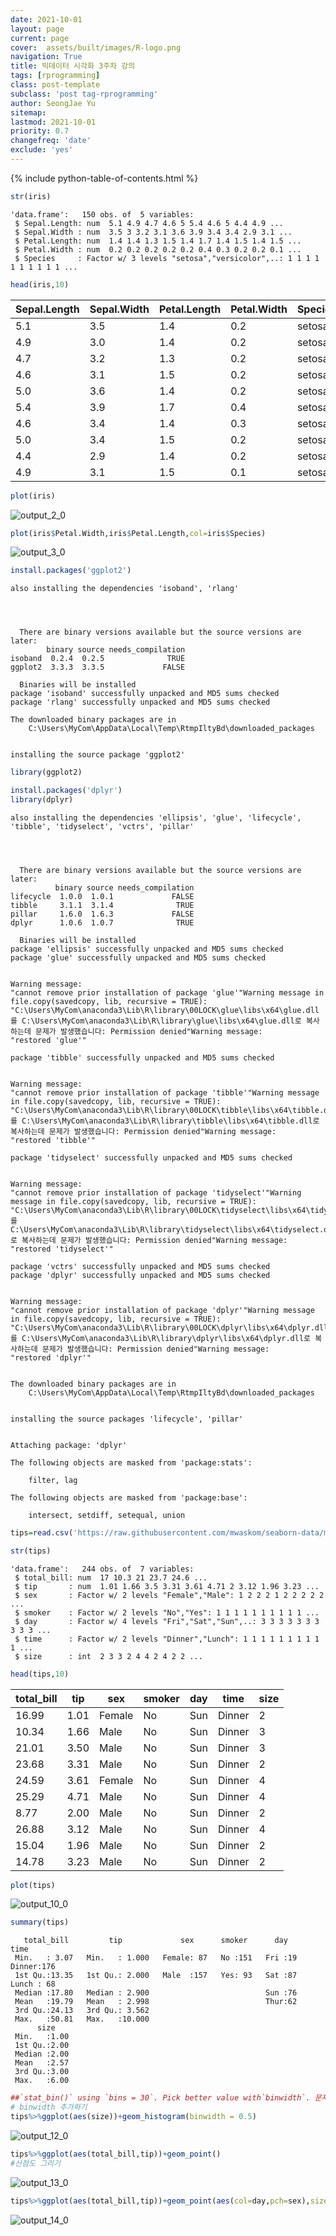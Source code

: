 ```yaml
---
date: 2021-10-01
layout: page
current: page
cover:  assets/built/images/R-logo.png
navigation: True
title: 빅데이터 시각화 3주차 강의
tags: [rprogramming]  
class: post-template
subclass: 'post tag-rprogramming'
author: SeongJae Yu
sitemap:  
lastmod: 2021-10-01
priority: 0.7  
changefreq: 'date'
exclude: 'yes'
---
```

{% include python-table-of-contents.html %}

```R
str(iris)
```

    'data.frame':	150 obs. of  5 variables:
     $ Sepal.Length: num  5.1 4.9 4.7 4.6 5 5.4 4.6 5 4.4 4.9 ...
     $ Sepal.Width : num  3.5 3 3.2 3.1 3.6 3.9 3.4 3.4 2.9 3.1 ...
     $ Petal.Length: num  1.4 1.4 1.3 1.5 1.4 1.7 1.4 1.5 1.4 1.5 ...
     $ Petal.Width : num  0.2 0.2 0.2 0.2 0.2 0.4 0.3 0.2 0.2 0.1 ...
     $ Species     : Factor w/ 3 levels "setosa","versicolor",..: 1 1 1 1 1 1 1 1 1 1 ...



```R
head(iris,10)

```


<table>
<thead><tr><th scope=col>Sepal.Length</th><th scope=col>Sepal.Width</th><th scope=col>Petal.Length</th><th scope=col>Petal.Width</th><th scope=col>Species</th></tr></thead>
<tbody>
	<tr><td>5.1   </td><td>3.5   </td><td>1.4   </td><td>0.2   </td><td>setosa</td></tr>
	<tr><td>4.9   </td><td>3.0   </td><td>1.4   </td><td>0.2   </td><td>setosa</td></tr>
	<tr><td>4.7   </td><td>3.2   </td><td>1.3   </td><td>0.2   </td><td>setosa</td></tr>
	<tr><td>4.6   </td><td>3.1   </td><td>1.5   </td><td>0.2   </td><td>setosa</td></tr>
	<tr><td>5.0   </td><td>3.6   </td><td>1.4   </td><td>0.2   </td><td>setosa</td></tr>
	<tr><td>5.4   </td><td>3.9   </td><td>1.7   </td><td>0.4   </td><td>setosa</td></tr>
	<tr><td>4.6   </td><td>3.4   </td><td>1.4   </td><td>0.3   </td><td>setosa</td></tr>
	<tr><td>5.0   </td><td>3.4   </td><td>1.5   </td><td>0.2   </td><td>setosa</td></tr>
	<tr><td>4.4   </td><td>2.9   </td><td>1.4   </td><td>0.2   </td><td>setosa</td></tr>
	<tr><td>4.9   </td><td>3.1   </td><td>1.5   </td><td>0.1   </td><td>setosa</td></tr>
</tbody>
</table>




```R
plot(iris)
```



![output_2_0](./img/r/r1/output_2_0.png)




```R
plot(iris$Petal.Width,iris$Petal.Length,col=iris$Species)
```



![output_3_0](./img/r/r1/output_3_0.png)




```R
install.packages('ggplot2')
```

    also installing the dependencies 'isoband', 'rlang'
    
    

    
      There are binary versions available but the source versions are later:
            binary source needs_compilation
    isoband  0.2.4  0.2.5              TRUE
    ggplot2  3.3.3  3.3.5             FALSE
    
      Binaries will be installed
    package 'isoband' successfully unpacked and MD5 sums checked
    package 'rlang' successfully unpacked and MD5 sums checked
    
    The downloaded binary packages are in
    	C:\Users\MyCom\AppData\Local\Temp\RtmpIltyBd\downloaded_packages
    

    installing the source package 'ggplot2'




```R
library(ggplot2)
```


```R
install.packages('dplyr')
library(dplyr)
```

    also installing the dependencies 'ellipsis', 'glue', 'lifecycle', 'tibble', 'tidyselect', 'vctrs', 'pillar'
    
    

    
      There are binary versions available but the source versions are later:
              binary source needs_compilation
    lifecycle  1.0.0  1.0.1             FALSE
    tibble     3.1.1  3.1.4              TRUE
    pillar     1.6.0  1.6.3             FALSE
    dplyr      1.0.6  1.0.7              TRUE
    
      Binaries will be installed
    package 'ellipsis' successfully unpacked and MD5 sums checked
    package 'glue' successfully unpacked and MD5 sums checked
    

    Warning message:
    "cannot remove prior installation of package 'glue'"Warning message in file.copy(savedcopy, lib, recursive = TRUE):
    "C:\Users\MyCom\anaconda3\Lib\R\library\00LOCK\glue\libs\x64\glue.dll를 C:\Users\MyCom\anaconda3\Lib\R\library\glue\libs\x64\glue.dll로 복사하는데 문제가 발생했습니다: Permission denied"Warning message:
    "restored 'glue'"

    package 'tibble' successfully unpacked and MD5 sums checked
    

    Warning message:
    "cannot remove prior installation of package 'tibble'"Warning message in file.copy(savedcopy, lib, recursive = TRUE):
    "C:\Users\MyCom\anaconda3\Lib\R\library\00LOCK\tibble\libs\x64\tibble.dll를 C:\Users\MyCom\anaconda3\Lib\R\library\tibble\libs\x64\tibble.dll로 복사하는데 문제가 발생했습니다: Permission denied"Warning message:
    "restored 'tibble'"

    package 'tidyselect' successfully unpacked and MD5 sums checked
    

    Warning message:
    "cannot remove prior installation of package 'tidyselect'"Warning message in file.copy(savedcopy, lib, recursive = TRUE):
    "C:\Users\MyCom\anaconda3\Lib\R\library\00LOCK\tidyselect\libs\x64\tidyselect.dll를 C:\Users\MyCom\anaconda3\Lib\R\library\tidyselect\libs\x64\tidyselect.dll로 복사하는데 문제가 발생했습니다: Permission denied"Warning message:
    "restored 'tidyselect'"

    package 'vctrs' successfully unpacked and MD5 sums checked
    package 'dplyr' successfully unpacked and MD5 sums checked
    

    Warning message:
    "cannot remove prior installation of package 'dplyr'"Warning message in file.copy(savedcopy, lib, recursive = TRUE):
    "C:\Users\MyCom\anaconda3\Lib\R\library\00LOCK\dplyr\libs\x64\dplyr.dll를 C:\Users\MyCom\anaconda3\Lib\R\library\dplyr\libs\x64\dplyr.dll로 복사하는데 문제가 발생했습니다: Permission denied"Warning message:
    "restored 'dplyr'"

    
    The downloaded binary packages are in
    	C:\Users\MyCom\AppData\Local\Temp\RtmpIltyBd\downloaded_packages
    

    installing the source packages 'lifecycle', 'pillar'
    
    
    Attaching package: 'dplyr'
    
    The following objects are masked from 'package:stats':
    
        filter, lag
    
    The following objects are masked from 'package:base':
    
        intersect, setdiff, setequal, union




```R
tips=read.csv('https://raw.githubusercontent.com/mwaskom/seaborn-data/master/tips.csv')

```


```R
str(tips)
```

    'data.frame':	244 obs. of  7 variables:
     $ total_bill: num  17 10.3 21 23.7 24.6 ...
     $ tip       : num  1.01 1.66 3.5 3.31 3.61 4.71 2 3.12 1.96 3.23 ...
     $ sex       : Factor w/ 2 levels "Female","Male": 1 2 2 2 1 2 2 2 2 2 ...
     $ smoker    : Factor w/ 2 levels "No","Yes": 1 1 1 1 1 1 1 1 1 1 ...
     $ day       : Factor w/ 4 levels "Fri","Sat","Sun",..: 3 3 3 3 3 3 3 3 3 3 ...
     $ time      : Factor w/ 2 levels "Dinner","Lunch": 1 1 1 1 1 1 1 1 1 1 ...
     $ size      : int  2 3 3 2 4 4 2 4 2 2 ...



```R
head(tips,10)
```


<table>
<thead><tr><th scope=col>total_bill</th><th scope=col>tip</th><th scope=col>sex</th><th scope=col>smoker</th><th scope=col>day</th><th scope=col>time</th><th scope=col>size</th></tr></thead>
<tbody>
	<tr><td>16.99 </td><td>1.01  </td><td>Female</td><td>No    </td><td>Sun   </td><td>Dinner</td><td>2     </td></tr>
	<tr><td>10.34 </td><td>1.66  </td><td>Male  </td><td>No    </td><td>Sun   </td><td>Dinner</td><td>3     </td></tr>
	<tr><td>21.01 </td><td>3.50  </td><td>Male  </td><td>No    </td><td>Sun   </td><td>Dinner</td><td>3     </td></tr>
	<tr><td>23.68 </td><td>3.31  </td><td>Male  </td><td>No    </td><td>Sun   </td><td>Dinner</td><td>2     </td></tr>
	<tr><td>24.59 </td><td>3.61  </td><td>Female</td><td>No    </td><td>Sun   </td><td>Dinner</td><td>4     </td></tr>
	<tr><td>25.29 </td><td>4.71  </td><td>Male  </td><td>No    </td><td>Sun   </td><td>Dinner</td><td>4     </td></tr>
	<tr><td> 8.77 </td><td>2.00  </td><td>Male  </td><td>No    </td><td>Sun   </td><td>Dinner</td><td>2     </td></tr>
	<tr><td>26.88 </td><td>3.12  </td><td>Male  </td><td>No    </td><td>Sun   </td><td>Dinner</td><td>4     </td></tr>
	<tr><td>15.04 </td><td>1.96  </td><td>Male  </td><td>No    </td><td>Sun   </td><td>Dinner</td><td>2     </td></tr>
	<tr><td>14.78 </td><td>3.23  </td><td>Male  </td><td>No    </td><td>Sun   </td><td>Dinner</td><td>2     </td></tr>
</tbody>
</table>




```R
plot(tips)
```



![output_10_0](img/r/r1/output_10_0.png)




```R
summary(tips)
```


       total_bill         tip             sex      smoker      day         time    
     Min.   : 3.07   Min.   : 1.000   Female: 87   No :151   Fri :19   Dinner:176  
     1st Qu.:13.35   1st Qu.: 2.000   Male  :157   Yes: 93   Sat :87   Lunch : 68  
     Median :17.80   Median : 2.900                          Sun :76               
     Mean   :19.79   Mean   : 2.998                          Thur:62               
     3rd Qu.:24.13   3rd Qu.: 3.562                                                
     Max.   :50.81   Max.   :10.000                                                
          size     
     Min.   :1.00  
     1st Qu.:2.00  
     Median :2.00  
     Mean   :2.57  
     3rd Qu.:3.00  
     Max.   :6.00  



```R
##`stat_bin()` using `bins = 30`. Pick better value with`binwidth`. 문제해결
# binwidth 추가하기
tips%>%ggplot(aes(size))+geom_histogram(binwidth = 0.5)
```



![output_12_0](./img/r/r1/output_12_0.png)




```R
tips%>%ggplot(aes(total_bill,tip))+geom_point()
#산점도 그리기 
```



![output_13_0](./img/r/r1/output_13_0.png)




```R
tips%>%ggplot(aes(total_bill,tip))+geom_point(aes(col=day,pch=sex),size=3)
```



![output_14_0](./img/r/r1/output_14_0.png)
    


